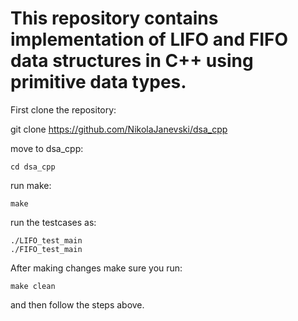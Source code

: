 # This repository contains implementation of LIFO and FIFO data structures in C++ using primitive data types.
First clone the repository:

git clone https://github.com/NikolaJanevski/dsa_cpp

move to dsa_cpp:
```
cd dsa_cpp
```
run make:
```
make
```
run the testcases as:
```
./LIFO_test_main
./FIFO_test_main
```

After making changes make sure you run:
```
make clean
```

and then follow the steps above.
